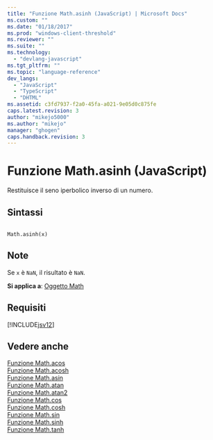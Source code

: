 ```yaml
---
title: "Funzione Math.asinh (JavaScript) | Microsoft Docs"
ms.custom: ""
ms.date: "01/18/2017"
ms.prod: "windows-client-threshold"
ms.reviewer: ""
ms.suite: ""
ms.technology: 
  - "devlang-javascript"
ms.tgt_pltfrm: ""
ms.topic: "language-reference"
dev_langs: 
  - "JavaScript"
  - "TypeScript"
  - "DHTML"
ms.assetid: c3fd7937-f2a0-45fa-a021-9e05d0c875fe
caps.latest.revision: 3
author: "mikejo5000"
ms.author: "mikejo"
manager: "ghogen"
caps.handback.revision: 3
---
```

# Funzione Math.asinh (JavaScript)
Restituisce il seno iperbolico inverso di un numero.  
  
## Sintassi  
  
```  
  
Math.asinh(x)   
```  
  
## Note  
 Se `x` è `NaN`, il risultato è `NaN`.  
  
 **Si applica a**: [Oggetto Math](../../javascript/reference/math-object-javascript.md)  
  
## Requisiti  
 [!INCLUDE[jsv12](../../javascript/reference/includes/jsv12-md.md)]  
  
## Vedere anche  
 [Funzione Math.acos](../../javascript/reference/math-acos-function-javascript.md)   
 [Funzione Math.acosh](../../javascript/reference/math-acosh-function-javascript.md)   
 [Funzione Math.asin](../../javascript/reference/math-asin-function-javascript.md)   
 [Funzione Math.atan](../../javascript/reference/math-atan-function-javascript.md)   
 [Funzione Math.atan2](../../javascript/reference/math-atan2-function-javascript.md)   
 [Funzione Math.cos](../../javascript/reference/math-cos-function-javascript.md)   
 [Funzione Math.cosh ](../../javascript/reference/math-cosh-function-javascript.md)   
 [Funzione Math.sin](../../javascript/reference/math-sin-function-javascript.md)   
 [Funzione Math.sinh](../../javascript/reference/math-sinh-function-javascript.md)   
 [Funzione Math.tanh ](../../javascript/reference/math-tanh-function-javascript.md)
